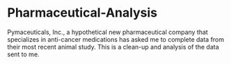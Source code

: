 # Pharmaceutical-Analysis
Pymaceuticals, Inc., a hypothetical new pharmaceutical company that specializes in anti-cancer medications has asked me to complete data from their most recent animal study. This is a clean-up and analysis of the data sent to me.
